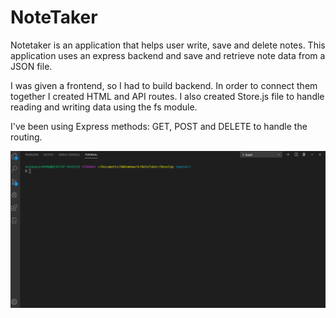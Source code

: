 # NoteTaker

Notetaker is an application that helps user write, save and delete notes. This application uses an express backend and save and retrieve note data from a JSON file.

I was given a frontend, so I had to build backend. In order to connect them together I created HTML and API routes. I also created Store.js file to handle reading and writing data using the fs module.

I've been using Express methods: GET, POST and DELETE to handle  the routing.

![Notetaker](Develop/public/assets/images/NoteTaker.gif)